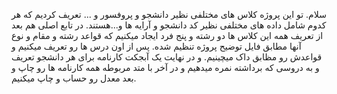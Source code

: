سلام. تو این پروژه کلاس های مختلفی نظیر دانشجو و پروفسور و ... تعریف کردیم که هر کدوم شامل داده های مختلفی نظیر کد دانشجو و  آرایه ها و...هستند. در تابع اصلی هم بعد از تعریف همه این کلاس ها دو رشته و پنج فرد ایجاد میکنیم که قواعد رشته و مقام و نوع آنها مطابق فایل توضیح پروژه تنظیم شده. پس از اون درس ها رو تعریف میکنیم و قواعدش رو مظابق داک میچینیم. و در نهایت یک آبجکت کارنامه برای هر دانشجو تعریف و به دروسی که برداشته نمره میدهیم و در آخر با متد مربوطه همه کارنامه ها رو چاپ و بعد معدل رو حساب و چاپ میکنیم.
